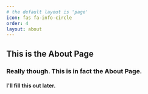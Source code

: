 ```yaml
---
# the default layout is 'page'
icon: fas fa-info-circle
order: 4
layout: about
---
```


## This is the About Page

### Really though. This is in fact the About Page.

#### I'll fill this out later.